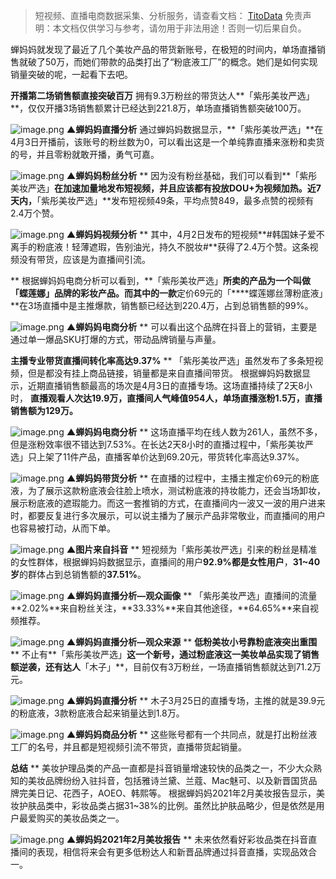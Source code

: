 > 短视频、直播电商数据采集、分析服务，请查看文档： [TitoData](https://www.titodata.com?from=douyinarticle)
> 免责声明：本文档仅供学习与参考，请勿用于非法用途！否则一切后果自负。



蝉妈妈就发现了最近了几个美妆产品的带货新账号，在极短的时间内，单场直播销售就破了50万，而她们带款的品类打出了“粉底液工厂”的概念。她们是如何实现销量突破的呢，一起看下去吧。


**开播第二场销售额直接突破百万**
拥有9.3万粉丝的带货达人**「紫彤美妆严选」**，仅仅开播3场销售额累计已经达到221.8万，单场直播销售额突破100万。


![image.png](https://cdn.nlark.com/yuque/0/2021/png/97322/1618100571969-87152fb5-5d76-4a5c-8f95-3439ca8c6ee3.png#align=left&display=inline&height=572&margin=%5Bobject%20Object%5D&name=image.png&originHeight=1144&originWidth=694&size=336482&status=done&style=none&width=347)
**▲蝉妈妈直播分析**
通过蝉妈妈数据显示，**「紫彤美妆严选」**在4月3日开播前，该账号的粉丝数为0，可以看出这是一个单纯靠直播来涨粉和卖货的号，并且零粉就敢开播，勇气可嘉。

![image.png](https://cdn.nlark.com/yuque/0/2021/png/97322/1618100585991-166e0992-121c-4855-8eef-054079c65ba2.png#align=left&display=inline&height=233&margin=%5Bobject%20Object%5D&name=image.png&originHeight=466&originWidth=666&size=80165&status=done&style=none&width=333)
**▲蝉妈妈粉丝分析**
**
因为没有粉丝基础，我们可以看到**「紫彤美妆严选」**在加速加量地发布短视频，并且应该都有投放DOU+为视频加热。近7天内，**「紫彤美妆严选」**发布短视频49条，平均点赞849，最多点赞的视频有2.4万个赞。

![image.png](https://cdn.nlark.com/yuque/0/2021/png/97322/1618100598710-1d9b92ad-9de3-46d7-859d-3f83e22b6d22.png#align=left&display=inline&height=188&margin=%5Bobject%20Object%5D&name=image.png&originHeight=376&originWidth=674&size=51614&status=done&style=none&width=337)
**▲蝉妈妈视频分析**
**
其中，4月2日发布的短视频**#韩国妹子爱不离手的粉底液！轻薄遮瑕，告别油光，持久不脱妆#**获得了2.4万个赞。这条视频没有带货，应该是为直播间引流。

**
根据蝉妈妈电商分析可以看到，**「紫彤美妆严选」**所卖的产品为一个叫做「蝶莲娜」品牌的彩妆产品。而其中的一款**定价69元的「****蝶莲娜丝薄粉底液」**在3场直播中是主推爆款，销售额已经达到220.4万，占到总销售额的99%。

![image.png](https://cdn.nlark.com/yuque/0/2021/png/97322/1618100613431-e945e77f-274b-48bd-9ef3-b09d38f4f459.png#align=left&display=inline&height=692&margin=%5Bobject%20Object%5D&name=image.png&originHeight=1384&originWidth=968&size=692848&status=done&style=none&width=484)
**▲蝉妈妈电商分析**
**
可以看出这个品牌在抖音上的营销，主要是通过单一爆品SKU打爆的方式，带动品牌销量与声量。


**主播专业带货直播间转化率高达9.37%**
**
「紫彤美妆严选」虽然发布了多条短视频，但是都没有挂上商品链接，销量都是来自直播间带货。
根据蝉妈妈数据显示，近期直播销售额最高的场次是4月3日的直播专场。这场直播持续了2天8小时，
**直播观看人次达19.9万，直播间人气峰值954人，单场直播涨粉1.5万，直播销售额为129万。**

![image.png](https://cdn.nlark.com/yuque/0/2021/png/97322/1618100632328-77a6d9dd-3602-4136-b8fc-801db546015e.png#align=left&display=inline&height=501&margin=%5Bobject%20Object%5D&name=image.png&originHeight=1002&originWidth=678&size=293321&status=done&style=none&width=339)
**▲蝉妈妈电商分析**
**
这场直播平均在线人数为261人，虽然不多，但是涨粉效率很不错达到7.53%。在长达2天8小时的直播过程中，「紫彤美妆严选」只上架了11件产品，直播客单价达到69.20元，带货转化率高达9.37%。

![image.png](https://cdn.nlark.com/yuque/0/2021/png/97322/1618100644774-854e2216-e6b4-4d7d-971e-888b82ae34e4.png#align=left&display=inline&height=167&margin=%5Bobject%20Object%5D&name=image.png&originHeight=334&originWidth=686&size=59731&status=done&style=none&width=343)
**▲蝉妈妈带货分析**
**
在直播的过程中，主播主推定价69元的粉底液，为了展示这款粉底液会往脸上喷水，测试粉底液的持妆能力，还会当场卸妆，展示粉底液的遮瑕能力。而这一套推销的方式，在直播间内一波又一波的用户进来时，都要反复进行多次展示，可以说主播为了展示产品非常敬业，而直播间的用户也容易被打动，从而下单。

![image.png](https://cdn.nlark.com/yuque/0/2021/png/97322/1618100657316-38ca73f1-42a0-4323-aaa5-fc9bd0d6a741.png#align=left&display=inline&height=298&margin=%5Bobject%20Object%5D&name=image.png&originHeight=596&originWidth=710&size=1008469&status=done&style=none&width=355)
****▲图片来自抖音****
**
短视频为「紫彤美妆严选」引来的粉丝是精准的女性群体，根据蝉妈妈数据显示，直播间的用户**92.9%**都是**女性用户**，**31~40岁**的群体占到总销售额的**37.51%**。

![image.png](https://cdn.nlark.com/yuque/0/2021/png/97322/1618100697691-0cd407d8-d52e-4664-bfea-10e651934aa8.png#align=left&display=inline&height=320&margin=%5Bobject%20Object%5D&name=image.png&originHeight=640&originWidth=690&size=128668&status=done&style=none&width=345)
****▲蝉妈妈直播分析—观众画像****
**
「紫彤美妆严选」直播间的流量**2.02%**来自粉丝关注，**33.33%**来自其他途径，**64.65%**来自视频推荐。

![image.png](https://cdn.nlark.com/yuque/0/2021/png/97322/1618100719355-ce20e606-776d-442d-80fb-41ec20013245.png#align=left&display=inline&height=330&margin=%5Bobject%20Object%5D&name=image.png&originHeight=660&originWidth=682&size=106864&status=done&style=none&width=341)
****▲蝉妈妈直播分析—观众来源****
**
**低粉美妆小号靠粉底液突出重围**
**
不止有**「紫彤美妆严选」**这一个新号，通过粉底液这一美妆单品实现了销售额逆袭，还有达人**「木子」**，目前仅有3万粉丝，一场直播销售额就达到71.2万元。

![image.png](https://cdn.nlark.com/yuque/0/2021/png/97322/1618100732439-6357a6ef-a9d8-49a2-8010-777afb905b6b.png#align=left&display=inline&height=515&margin=%5Bobject%20Object%5D&name=image.png&originHeight=1030&originWidth=680&size=168993&status=done&style=none&width=340)
****▲蝉妈妈直播分析****
**
木子3月25日的直播专场，主推的就是39.9元的粉底液，3款粉底液合起来销量达到1.8万。

![image.png](https://cdn.nlark.com/yuque/0/2021/png/97322/1618100746140-564155d6-d2d0-4ae2-9005-9a7ba780ab71.png#align=left&display=inline&height=687&margin=%5Bobject%20Object%5D&name=image.png&originHeight=1374&originWidth=962&size=593777&status=done&style=none&width=481)
****▲蝉妈妈商品分析****
**
这些账号都有一个共同点，就是打出粉丝液工厂的名号，并且都是短视频引流不带货，直播带货起销量。

**总结**
**
美妆护理品类的产品一直都是抖音销量增速较快的品类之一，不少大众熟知的美妆品牌纷纷入驻抖音，包括雅诗兰黛、兰蔻、Mac魅可、以及新晋国货品牌完美日记、花西子，AOEO、韩熙等。
根据蝉妈妈2021年2月美妆报告显示，美妆护肤品类中，彩妆品类占据31~38%的比例。虽然比护肤品略少，但是依然是用户最爱购买的美妆品类之一。

![image.png](https://cdn.nlark.com/yuque/0/2021/png/97322/1618100766518-fc9a4c83-6492-4a63-9667-b279171c6b46.png#align=left&display=inline&height=225&margin=%5Bobject%20Object%5D&name=image.png&originHeight=450&originWidth=836&size=63991&status=done&style=none&width=418)
****▲蝉妈妈2021年2月美妆报告****
**
未来依然看好彩妆品类在抖音直播间的表现，相信将来会有更多低粉达人和新晋品牌通过抖音直播，实现品效合一。
